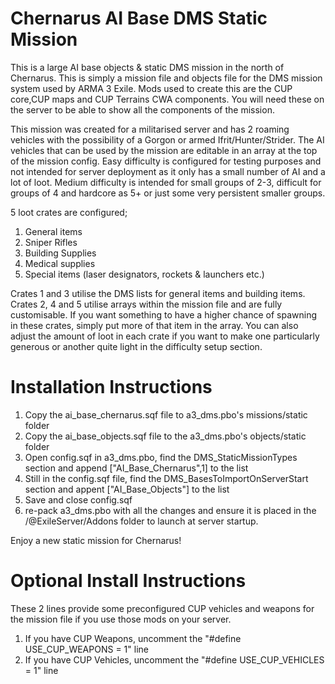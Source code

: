 # Chernarus AI Base DMS Static Mission

This is a large AI base objects &amp; static DMS mission in the north of Chernarus. This is simply a mission file and objects file for the DMS mission system used by ARMA 3 Exile. Mods used to create this are the CUP core,CUP maps and CUP Terrains CWA components. You will need these on the server to be able to show all the components of the mission.

This mission was created for a militarised server and has 2 roaming vehicles with the possibility of a Gorgon or armed Ifrit/Hunter/Strider. The AI vehicles that can be used by the mission are editable in an array at the top of the mission config.
Easy difficulty is configured for testing purposes and not intended for server deployment as it only has a small number of AI and a lot of loot. Medium difficulty is intended for small groups of 2-3, difficult for groups of 4 and hardcore as 5+ or just some very persistent smaller groups.

5 loot crates are configured;

1. General items
2. Sniper Rifles
3. Building Supplies
4. Medical supplies
5. Special items (laser designators, rockets & launchers etc.)

Crates 1 and 3 utilise the DMS lists for general items and building items. Crates 2, 4 and 5 utilise arrays within the mission file and are fully customisable. If you want something to have a higher chance of spawning in these crates, simply put more of that item in the array. You can also adjust the amount of loot in each crate if you want to make one particularly generous or another quite light in the difficulty setup section.

# Installation Instructions
1. Copy the ai_base_chernarus.sqf file to a3_dms.pbo's missions/static folder
2. Copy the ai_base_objects.sqf file to the a3_dms.pbo's objects/static folder
3. Open config.sqf in a3_dms.pbo, find the DMS_StaticMissionTypes section and append ["AI_Base_Chernarus",1] to the list
4. Still in the config.sqf file, find the DMS_BasesToImportOnServerStart section and appent ["AI_Base_Objects"] to the list
5. Save and close config.sqf
6. re-pack a3_dms.pbo with all the changes and ensure it is placed in the /@ExileServer/Addons folder to launch at server startup.

Enjoy a new static mission for Chernarus!

# Optional Install Instructions
These 2 lines provide some preconfigured CUP vehicles and weapons for the mission file if you use those mods on your server.
1. If you have CUP Weapons, uncomment the "#define USE_CUP_WEAPONS = 1" line
2. If you have CUP Vehicles, uncomment the "#define USE_CUP_VEHICLES = 1" line
